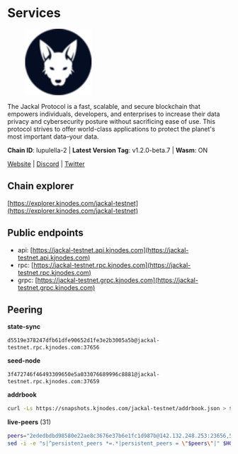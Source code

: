 # Services

<figure><img src="https://raw.githubusercontent.com/kj89/cosmos-images/main/logos/jackal.png" width="150" alt=""><figcaption></figcaption></figure>

The Jackal Protocol is a fast, scalable, and secure blockchain that empowers  individuals, developers, and enterprises to increase their data privacy and  cybersecurity posture without sacrificing ease of use. This protocol strives  to offer world-class applications to protect the planet's most important data–your data.

**Chain ID**: lupulella-2 | **Latest Version Tag**: v1.2.0-beta.7 | **Wasm**: ON

[Website](https://jackalprotocol.com) | [Discord](https://discord.com/invite/5GKym3p6rj) | [Twitter](https://twitter.com/Jackal_Protocol)




## Chain explorer
[https://explorer.kjnodes.com/jackal-testnet](https://explorer.kjnodes.com/jackal-testnet)

## Public endpoints

* api: [https://jackal-testnet.api.kjnodes.com](https://jackal-testnet.api.kjnodes.com)
* rpc: [https://jackal-testnet.rpc.kjnodes.com](https://jackal-testnet.rpc.kjnodes.com)
* grpc: [https://jackal-testnet.grpc.kjnodes.com](https://jackal-testnet.grpc.kjnodes.com)

## Peering

**state-sync**

```text
d5519e378247dfb61dfe90652d1fe3e2b3005a5b@jackal-testnet.rpc.kjnodes.com:37656
```

**seed-node**

```text
3f472746f46493309650e5a033076689996c8881@jackal-testnet.rpc.kjnodes.com:37659
```

**addrbook**
```bash
curl -Ls https://snapshots.kjnodes.com/jackal-testnet/addrbook.json > $HOME/.canine/config/addrbook.json
```

**live-peers** (31)
```bash
peers="2ededbdbd98580e22ae8c3676e37b6e1fc1d987b@142.132.248.253:23656,5eedbfbe64b942f4ab54db3842acf3bfab034c24@161.97.74.88:46656,d5519e378247dfb61dfe90652d1fe3e2b3005a5b@65.109.68.190:37656,09d9127972ded9e22f9f11833ed7fcfa149cf1fa@65.109.92.240:19126,0e3058446ee9b1ad449b5d3a60d5c4f92dd3785c@65.109.30.12:56656,84af58201840781a0a62449d1dcdb0ad0cf5bdb3@91.223.3.144:26356,1b191fb9ef837dec648136097f94925a15dd85ab@213.170.135.20:26516,5c2a752c9b1952dbed075c56c600c3a79b58c395@195.3.220.57:26906,2cdaa56d0778b20be8430069eefeab2138190355@78.46.106.75:37656,11b91d243d43e761c96cfbf49f2f2bd06cce2df8@65.109.23.114:17556,9a2c091798681f89b11f8eea370bf9c6284437c5@167.86.115.183:26656,a0f726a3dffb45d9cbde0913701bd757fcd7e434@157.90.2.254:36656,6c6c7f370febd64447770da8aec0b9d359d61565@65.109.70.23:17556,712dd67b7abe08577d394e90a4930492c8f7d2ee@65.108.124.219:41656,80420ad774e622bda8e1dfa9b80da11eee7eed1f@144.126.140.252:29656,0394449cab5a29f24dd4f37683d3b7622f27c0fc@65.108.206.118:61156,b549c1092e37db22576e31f19cbec4b1b3b36503@116.202.227.117:37656,372111fd8c3c11a57cd34db58b2bdd8d2b6e5005@172.104.19.93:26656,f3e70d3de1974208af04dac6fabd657ab4abf0ff@65.108.75.107:24656,34bb04a3e226493e5d142c74bf78d2ed2803ee9d@213.133.100.172:27464,451622fd913f6119a67f67e65f3ab82c3fbea529@78.107.253.133:32656,e4e93ce4b050c9d821e15b69477f5da706121343@65.109.93.152:31656,4ea723e652f11433734ae2aa6f364ef0510d6636@16.163.74.176:26626,344d9c933f936f79f3d62eff5cd0b82775a79dac@162.19.239.230:26656,fd5b3021fe67406e63c1a3e3e89cb243bc0791c9@65.109.32.174:32656,3c6d856a429224201d78c7f28026874d10a27f57@5.75.227.78:26656,fabb22d283df1698de657c2bf4084892362136d6@38.242.237.107:26676,ff5171d91cb033670238998dc84bdf69468bb053@51.89.232.234:27686,d3677c7a3f9ef42d5ba213ae84c4c5749f4ee787@44.204.38.21:26656,fa10dc1a1dc81ee2741e7f88327cb13d2ab56f54@65.109.23.182:19126,ade4d8bc8cbe014af6ebdf3cb7b1e9ad36f412c0@176.9.82.221:17556"
sed -i -e "s|^persistent_peers *=.*|persistent_peers = \"$peers\"|" $HOME/.canine/config/config.toml
```
